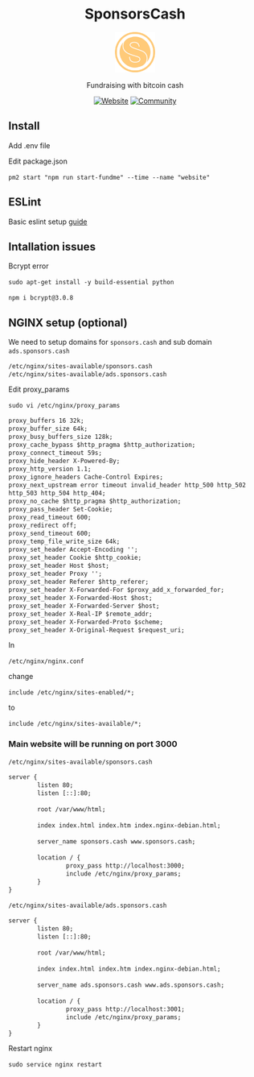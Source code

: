 <h1 align="center">SponsorsCash</h1>

<div align="center">
<a href="https://github.com/pytour/fundmecash">
    <img src="public/images/logo.png" alt="Logo" width="80" height="80">
</a>

Fundraising with bitcoin cash

[![Website](https://img.shields.io/badge/Platform-SponsorsCash-00aced.svg?style=flat-square)](https://sponsors.cash)
[![Community](https://img.shields.io/badge/Chat-Telegram%20Group-blue.svg?style=flat-square&logo=telegram)](https://telegram.me/sponsorschat)

</div>

## Install


Add .env file

Edit package.json

`pm2 start "npm run start-fundme" --time --name "website"`

## ESLint

Basic eslint setup [guide](https://dev.to/onygami/eslint-and-prettier-for-react-apps-bonus-next-js-and-typescript-3e46)


## Intallation issues

Bcrypt error

`sudo apt-get install -y build-essential python`

`npm i bcrypt@3.0.8`

## NGINX setup (optional)

We need to setup domains for `sponsors.cash` and sub domain `ads.sponsors.cash`

```
/etc/nginx/sites-available/sponsors.cash
/etc/nginx/sites-available/ads.sponsors.cash
```

Edit proxy_params

`sudo vi /etc/nginx/proxy_params`

```
proxy_buffers 16 32k;
proxy_buffer_size 64k;
proxy_busy_buffers_size 128k;
proxy_cache_bypass $http_pragma $http_authorization;
proxy_connect_timeout 59s;
proxy_hide_header X-Powered-By;
proxy_http_version 1.1;
proxy_ignore_headers Cache-Control Expires;
proxy_next_upstream error timeout invalid_header http_500 http_502 http_503 http_504 http_404;
proxy_no_cache $http_pragma $http_authorization;
proxy_pass_header Set-Cookie;
proxy_read_timeout 600;
proxy_redirect off;
proxy_send_timeout 600;
proxy_temp_file_write_size 64k;
proxy_set_header Accept-Encoding '';
proxy_set_header Cookie $http_cookie;
proxy_set_header Host $host;
proxy_set_header Proxy '';
proxy_set_header Referer $http_referer;
proxy_set_header X-Forwarded-For $proxy_add_x_forwarded_for;
proxy_set_header X-Forwarded-Host $host;
proxy_set_header X-Forwarded-Server $host;
proxy_set_header X-Real-IP $remote_addr;
proxy_set_header X-Forwarded-Proto $scheme;
proxy_set_header X-Original-Request $request_uri;
```

In

`/etc/nginx/nginx.conf`

change 

`include /etc/nginx/sites-enabled/*;`

to

`include /etc/nginx/sites-available/*;`


### Main website will be running on port 3000

`/etc/nginx/sites-available/sponsors.cash`

```
server {
        listen 80;
        listen [::]:80;

        root /var/www/html;

        index index.html index.htm index.nginx-debian.html;

        server_name sponsors.cash www.sponsors.cash;

        location / {
                proxy_pass http://localhost:3000;
                include /etc/nginx/proxy_params;
        }
}
```

`/etc/nginx/sites-available/ads.sponsors.cash`

```
server {
        listen 80;
        listen [::]:80;

        root /var/www/html;

        index index.html index.htm index.nginx-debian.html;

        server_name ads.sponsors.cash www.ads.sponsors.cash;

        location / {
                proxy_pass http://localhost:3001;
                include /etc/nginx/proxy_params;
        }
}
```
Restart nginx

`sudo service nginx restart`